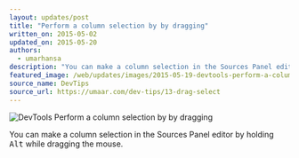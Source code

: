 ```yaml
---
layout: updates/post
title: "Perform a column selection by by dragging"
written_on: 2015-05-02
updated_on: 2015-05-20
authors:
  - umarhansa
description: "You can make a column selection in the Sources Panel editor by holding <kbd class='kbd'>Alt</kbd> while dragging the mouse."
featured_image: /web/updates/images/2015-05-19-devtools-perform-a-column-selection-by-by-dragging/drag-select.gif
source_name: DevTips
source_url: https://umaar.com/dev-tips/13-drag-select
---
```

<img src="/web/updates/images/2015-05-19-devtools-perform-a-column-selection-by-by-dragging/drag-select.gif" alt="DevTools Perform a column selection by by dragging">

You can make a column selection in the Sources Panel editor by holding <kbd class="kbd">Alt</kbd> while dragging the mouse.﻿
